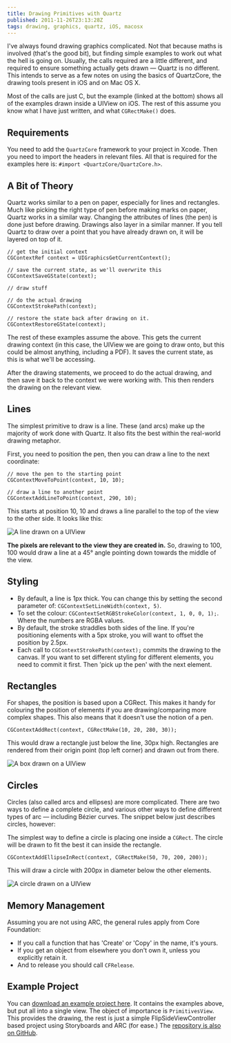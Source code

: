 ```yaml
---
title: Drawing Primitives with Quartz
published: 2011-11-26T23:13:28Z
tags: drawing, graphics, quartz, iOS, macosx
---
```


I've always found drawing graphics complicated. Not that because maths is involved (that's the good bit), but finding simple examples to work out what the hell is going on. Usually, the calls required are a little different, and required to ensure something actually gets drawn &mdash; Quartz is no different. This intends to serve as a few notes on using the basics of QuartzCore, the drawing tools present in iOS and on Mac OS X. 

Most of the calls are just C, but the example (linked at the bottom) shows all of the examples drawn inside a UIView on iOS. The rest of this assume you know what I have just written, and what `CGRectMake()` does. 

## Requirements

You need to add the `QuartzCore` framework to your project in Xcode. Then you need to import the headers in relevant files. All that is required for the examples here is: `#import <QuartzCore/QuartzCore.h>`.

## A Bit of Theory

Quartz works similar to a pen on paper, especially for lines and rectangles. Much like picking the right type of pen before making marks on paper, Quartz works in a similar way. Changing the attributes of lines (the pen) is done just before drawing. Drawings also layer in a similar manner. If you tell Quartz to draw over a point that you have already drawn on, it will be layered on top of it.

    // get the initial context
    CGContextRef context = UIGraphicsGetCurrentContext();
    
    // save the current state, as we'll overwrite this
    CGContextSaveGState(context);
    
    // draw stuff
    
    // do the actual drawing
    CGContextStrokePath(context);
    
    // restore the state back after drawing on it.
    CGContextRestoreGState(context);

The rest of these examples assume the above. This gets the current drawing context (in this case, the UIView we are going to draw onto, but this could be almost anything, including a PDF). It saves the current state, as this is what we'll be accessing.

After the drawing statements, we proceed to do the actual drawing, and then save it back to the context we were working with. This then renders the drawing on the relevant view.

## Lines

The simplest primitive to draw is a line. These (and arcs) make up the majority of work done with Quartz. It also fits the best within the real-world drawing metaphor.

First, you need to position the pen, then you can draw a line to the next coordinate:

    // move the pen to the starting point
    CGContextMoveToPoint(context, 10, 10);

    // draw a line to another point
    CGContextAddLineToPoint(context, 290, 10);

This starts at position 10, 10 and draws a line parallel to the top of the view to the other side. It looks like this:

![A line drawn on a UIView](http://nickcharlton.net/resources/drawing-primitives/line.png)

**The pixels are relevant to the view they are created in.** So, drawing to 100, 100 would draw a line at a 45&deg; angle pointing down towards the middle of the view.

## Styling

* By default, a line is 1px thick. You can change this by setting the second parameter of: `CGContextSetLineWidth(context, 5)`.
* To set the colour: `CGContextSetRGBStrokeColor(context, 1, 0, 0, 1);`. Where the numbers are RGBA values.
* By default, the stroke straddles both sides of the line. If you're positioning elements with a 5px stroke, you will want to offset the position by 2.5px.
* Each call to `CGContextStrokePath(context);` commits the drawing to the canvas. If you want to set different styling for different elements, you need to commit it first. Then 'pick up the pen' with the next element.

## Rectangles

For shapes, the position is based upon a CGRect. This makes it handy for colouring the position of elements if you are drawing/comparing more complex shapes. This also means that it doesn't use the notion of a pen.

    CGContextAddRect(context, CGRectMake(10, 20, 280, 30));

This would draw a rectangle just below the line, 30px high. Rectangles are rendered from their origin point (top left corner) and drawn out from there. 

![A box drawn on a UIView](http://nickcharlton.net/resources/drawing-primitives/box.png)

## Circles

Circles (also called arcs and ellipses) are more complicated. There are two ways to define a complete circle, and various other ways to define different types of arc &mdash; including Bézier curves. The snippet below just describes circles, however:

The simplest way to define a circle is placing one inside a `CGRect`. The circle will be drawn to fit the best it can inside the rectangle.

    CGContextAddEllipseInRect(context, CGRectMake(50, 70, 200, 200));

This will draw a circle with 200px in diameter below the other elements.

![A circle drawn on a UIView](http://nickcharlton.net/resources/drawing-primitives/circle.png)

## Memory Management

Assuming you are not using ARC, the general rules apply from Core Foundation:

* If you call a function that has 'Create' or 'Copy' in the name, it's yours.
* If you get an object from elsewhere you don't own it, unless you explicitly retain it.
* And to release you should call `CFRelease`.

## Example Project

You can [download an example project here](http://nickcharlton.net/resources/drawing-primitives/project.zip). It contains the examples above, but put all into a single view. The object of importance is `PrimitivesView`. This provides the drawing, the rest is just a simple FlipSideViewController based project using Storyboards and ARC (for ease.) The [repository is also on GitHub](http://github.com/nickcharlton/DrawingPrimitives).

